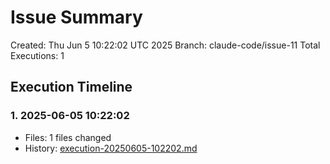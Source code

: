 # Issue Summary

Created: Thu Jun  5 10:22:02 UTC 2025
Branch: claude-code/issue-11
Total Executions: 1

## Execution Timeline

### 1. 2025-06-05 10:22:02
- Files: 1 files changed
- History: [execution-20250605-102202.md](./history/execution-20250605-102202.md)
